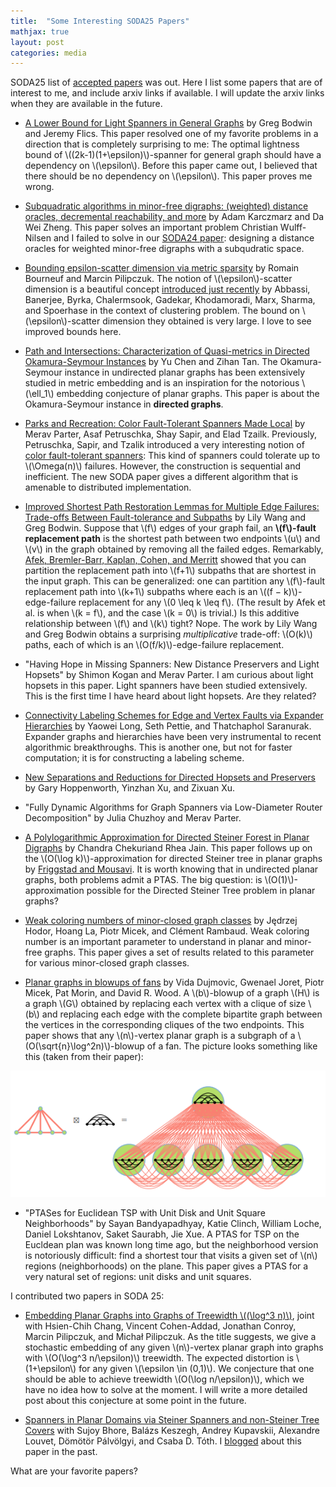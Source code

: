```yaml
---
title:  "Some Interesting SODA25 Papers"
mathjax: true
layout: post
categories: media
---
```


SODA25 list of [accepted papers](https://www.siam.org/conferences-events/siam-conferences/soda25/program/accepted-papers/) was out. Here I list some papers that are of interest to me, and include arxiv links if available. I will update the arxiv links when they are available in the future.

- [A Lower Bound for Light Spanners in General Graphs](https://arxiv.org/abs/2406.04459) by Greg Bodwin and Jeremy Flics. This paper resolved one of my favorite problems in a direction that is completely surprising to me: The optimal lightness bound of \\((2k-1)(1+\epsilon)\\)-spanner for general graph should have a dependency on \\(\epsilon\\). Before this paper came out, I believed that there should be no dependency on  \\(\epsilon\\). This paper proves me wrong. 

- [Subquadratic algorithms in minor-free digraphs: (weighted) distance oracles, decremental reachability, and more](https://arxiv.org/abs/2410.12003) by  Adam Karczmarz and Da Wei Zheng. This paper solves an important problem Christian Wulff-Nilsen and I failed to solve in our [SODA24 paper](https://arxiv.org/abs/2304.01790): designing a distance oracles for weighted minor-free digraphs with a subqudratic space. 


- [Bounding epsilon-scatter dimension via metric sparsity](https://arxiv.org/abs/2410.10191) by  Romain Bourneuf and Marcin Pilipczuk. The notion of \\(\epsilon\\)-scatter dimension is a beautiful concept [introduced just recently](https://arxiv.org/pdf/2304.03146) by Abbassi, Banerjee, Byrka, Chalermsook, Gadekar, Khodamoradi, Marx, Sharma, and Spoerhase in the context of clustering problem. The bound on \\(\epsilon\\)-scatter dimension they obtained is very large. I love to see improved bounds here. 


- [Path and Intersections: Characterization of Quasi-metrics in Directed Okamura-Seymour Instances](https://arxiv.org/abs/2410.19246) by Yu Chen and Zihan Tan. The Okamura-Seymour instance in undirected planar graphs has been extensively studied in metric embedding and is an inspiration for the notorious \\(\ell_1\\) embedding conjecture of planar graphs. This paper is about the Okamura-Seymour instance in **directed graphs**. 

- [Parks and Recreation: Color Fault-Tolerant Spanners Made Local](https://arxiv.org/abs/2410.07844) by Merav Parter, Asaf Petruschka, Shay Sapir, and Elad Tzailk.  Previously, Petruschka, Sapir, and Tzalik introduced a very interesting notion of [color fault-tolerant spanners](https://arxiv.org/abs/2311.08868): This kind of spanners could tolerate up to \\(\Omega(n)\\) failures. However, the construction is sequential and inefficient. The new SODA paper gives a different algorithm that is amenable to distributed implementation.


- [Improved Shortest Path Restoration Lemmas for Multiple Edge Failures: Trade-offs Between Fault-tolerance and Subpaths](https://arxiv.org/abs/2309.07964)  by Lily Wang and Greg Bodwin. Suppose that \\(f\\) edges of your graph fail, an **\\(f\\)-fault replacement path** is the shortest path between two endpoints  \\(u\\) and \\(v\\) in the graph obtained by removing all the failed edges. Remarkably, [Afek, Bremler-Barr, Kaplan, Cohen, and  Merritt](https://link.springer.com/article/10.1007/s00446-002-0080-6) showed that you can partition the replacement path into \\(f+1\\) subpaths that are shortest in the input graph. This can be generalized: one can partition any \\(f\\)-fault replacement path into \\(k+1\\) subpaths where each is an \\((f − k)\\)-edge-failure replacement for any \\(0 \leq k \leq f\\). (The result by Afek et al. is when \\(k = f\\), and the case \\(k = 0\\) is trivial.) Is this additive relationship between \\(f\\) and \\(k\\) tight? Nope. The work by Lily Wang and Greg Bodwin obtains a surprising *multiplicative* trade-off: \\(O(k)\\) paths, each of which is an \\(O(f/k)\\)-edge-failure replacement. 

- "Having Hope in Missing Spanners: New Distance Preservers and Light Hopsets" by Shimon Kogan and Merav Parter. I am curious about light hopsets in this paper. Light spanners have been studied extensively. This is the first time I have heard about light hopsets. Are they related?

- [Connectivity Labeling Schemes for Edge and Vertex Faults via Expander Hierarchies](https://arxiv.org/abs/2410.18885) by Yaowei Long, Seth Pettie, and Thatchaphol Saranurak. Expander graphs and hierarchies have been very instrumental to recent algorithmic breakthroughs. This is another one, but not for faster computation; it is for constructing a labeling scheme.  

- [New Separations and Reductions for Directed Hopsets and Preservers](https://arxiv.org/abs/2411.08151) by Gary Hoppenworth, Yinzhan Xu, and Zixuan Xu.

- "Fully Dynamic Algorithms for Graph Spanners via Low-Diameter Router Decomposition" by Julia Chuzhoy and Merav Parter.

- [A Polylogarithmic Approximation for Directed Steiner Forest in Planar Digraphs](https://arxiv.org/abs/2410.17403)  by Chandra Chekuriand  Rhea Jain. This paper follows up on the \\(O(\log k)\\)-approximation for directed Steiner tree in planar graphs by [Friggstad and Mousavi](https://arxiv.org/abs/2302.04747). It is worth knowing that in undirected planar graphs, both problems admit a PTAS. The big question: is \\(O(1)\\)-approximation possible for the Directed Steiner Tree problem in planar graphs? 

-  [Weak coloring numbers of minor-closed graph classes](https://arxiv.org/abs/2407.04588) by Jędrzej Hodor, Hoang La,  Piotr Micek, and Clément Rambaud. Weak coloring number is an important parameter to understand in planar and minor-free graphs. This paper gives a set of results related to this parameter for various minor-closed graph classes.

- [Planar graphs in blowups of fans](https://arxiv.org/abs/2407.05936) by Vida Dujmovic, Gwenael Joret, Piotr Micek, Pat Morin, and David R. Wood. A \\(b\\)-blowup of a graph \\(H\\) is a graph \\(G\\) obtained by replacing each vertex with a clique of size \\(b\\) and replacing each edge with the complete bipartite graph between the vertices in the corresponding cliques of the two endpoints. This paper shows that any \\(n\\)-vertex planar graph is a subgraph of a \\(O(\sqrt{n}\log^2n)\\)-blowup of a fan. The picture looks something like this (taken from their paper):

![](/assets/figs/fan-blowup.png)


- "PTASes for Euclidean TSP with Unit Disk and Unit Square Neighborhoods" by Sayan Bandyapadhyay, Katie Clinch, William Loche, Daniel Lokshtanov, Saket Saurabh,  Jie Xue. A PTAS for TSP on the Eucldean plan was known long time ago, but the neighborhood version is notoriously difficult: find a shortest tour that visits a given set of \\(n\\) regions (neighborhoods) on the plane. This paper gives a PTAS for a very natural set of regions: unit disks and unit squares.


I contributed two papers in SODA 25:

- [Embedding Planar Graphs into Graphs of Treewidth \\((\log^3 n)\\)](https://arxiv.org/abs/2411.00216), joint with Hsien-Chih Chang, Vincent Cohen-Addad, Jonathan Conroy, Marcin Pilipczuk, and Michał Pilipczuk. As the title suggests, we give a stochastic embedding of any given \\(n\\)-vertex planar graph into graphs with \\(O(\log^3 n/\epsilon)\\) treewidth. The expected distortion is \\(1+\epsilon\\) for any given \\(\epsilon \in (0,1)\\). We conjecture that one should be able to achieve treewidth  \\(O(\log n/\epsilon)\\), which we have no idea how to solve at the moment. I will write a more detailed post about this conjecture at some point in the future.

- [Spanners in Planar Domains via Steiner Spanners and non-Steiner Tree Covers](https://arxiv.org/abs/2404.05045) with Sujoy Bhore, Balázs Keszegh, Andrey Kupavskii, Alexandre Louvet, Dömötör Pálvölgyi, and Csaba D. Tóth. I [blogged](https://minorfree.github.io/SFTreeCover/) about this paper in the past.

What are your favorite papers? 
